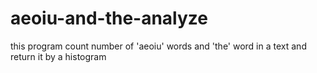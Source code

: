 # aeoiu-and-the-analyze
this program count number of 'aeoiu' words and 'the' word in a text and return it by a histogram
